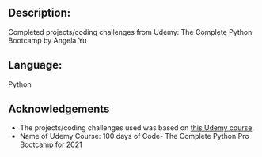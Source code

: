 
## Description:
Completed projects/coding challenges from Udemy: The Complete Python Bootcamp by Angela Yu


## Language: 
Python



## Acknowledgements
- The projects/coding challenges used was based on [this Udemy course](https://www.udemy.com/course/100-days-of-code/).
- Name of Udemy Course: 100 days of Code- The Complete Python Pro Bootcamp for 2021

